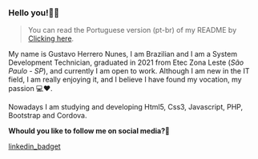 ### Hello you!👋😀

>You can read the Portuguese version (pt-br) of my README by [Clicking here][portuguese].

My name is Gustavo Herrero Nunes, I am Brazilian and I am a System Development Technician, graduated in 2021 from Etec Zona Leste (_São Paulo - SP_), and currently I am open to work.
Although I am new in the IT field, I am really enjoying it, and I believe I have found my vocation, my passion :computer::heart:.

Nowadays I am studying and developing Html5, Css3, Javascript, PHP, Bootstrap and Cordova.

**Whould you like to follow me on social media?**:iphone:

[linkedin_badget][linkedin_url]

[portuguese]:README-Portuguese.md
[linkedin_url]:https://www.linkedin.com/in/gustavo-herrero-nunes-329070212/
[linkedin_badget]:https://img.shields.io/badge/-Linkedin-blue?style=flat-square&labelColor=informational&logo=linkedin&logoColor=white&link=https://www.linkedin.com
[tinkercad_url]:https://www.tinkercad.com/users/2lFtSPu8Hb1-gustavo-herrero-nunes?category=circuits&sort=likes&view_mode=default
[tinercad_url]:https://img.shields.io/badge/-Tinkercad-yellow?style=flat-square&labelColor=yellow&link=https://www.tinkercad.com

<!--
**GustavoHerreroNunes/GustavoHerreroNunes** is a ✨ _special_ ✨ repository because its `README.md` (this file) appears on your GitHub profile.

Here are some ideas to get you started:

- 🔭 I’m currently working on ...
- 🌱 I’m currently learning ...
- 👯 I’m looking to collaborate on ...
- 🤔 I’m looking for help with ...
- 💬 Ask me about ...
- 📫 How to reach me: ...
- 😄 Pronouns: ...
- ⚡ Fun fact: ...
-->
